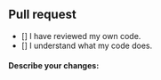 ## Pull request

- [] I have reviewed my own code.
- [] I understand what my code does.

#### Describe your changes:
